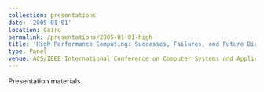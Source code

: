 ```yaml
---
collection: presentations
date: '2005-01-01'
location: Cairo
permalink: /presentations/2005-01-01-high
title: 'High Performance Computing: Successes, Failures, and Future Directions'
type: Panel
venue: ACS/IEEE International Conference on Computer Systems and Applications, Cairo
---
```


Presentation materials.
